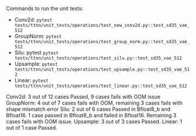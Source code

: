 Commands to run the unit tests:
- Conv2d: `pytest tests/ttnn/unit_tests/operations/test_new_conv2d.py::test_sd35_vae_512`
- GroupNorm: `pytest tests/ttnn/unit_tests/operations/test_group_norm.py::test_sd35_vae_512`
- Silu: pytest `pytest tests/ttnn/unit_tests/operations/test_silu.py::test_sd35_vae_512`
- Upsample: `pytest tests/ttnn/unit_tests/operations/test_upsample.py::test_sd35_vae_512`
- Linear: `pytest tests/ttnn/unit_tests/operations/test_linear.py::test_sd35_vae_512`

Conv2d: 3 out of 12 cases Passed, 9 cases fails with OOM issue
GroupNorm: 4 out of 7 cases fails with OOM, remaining 3 cases fails with shape mismatch error
Silu: 2 out of 6 cases Passed in Bfloat8_b and Bfloat16. 1 case passed in Bfloat8_b and failed in Bfloat16. Remaining 3 cases fails with OOM issue.
Upsample: 3 out of 3 cases Passed.
Linear: 1 out of 1 case Passed.
